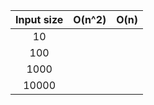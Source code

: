 |  Input size  |   O(n^2)  |   O(n)     |
|:------------:|:---------:|:----------:|
|   10         |          |           |
|   100        |        |     |
|   1000       |        |     |
|   10000      |        |     |
